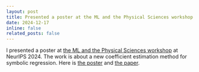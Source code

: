 ```yaml
---
layout: post
title: Presented a poster at the ML and the Physical Sciences workshop at NeurIPS 2024
date: 2024-12-17
inline: false
related_posts: false
---
```


I presented a poster at [the ML and the Physical Sciences workshop](https://ml4physicalsciences.github.io/2024/) at NeurIPS 2024. The work is about a new coefficient estimation method for symbolic regression. Here is [the poster](https://neurips.cc/media/PosterPDFs/NeurIPS%202024/100013.png?t=1731137395.5302327) and [the paper](https://openreview.net/pdf?id=gIscWmLoYf).
